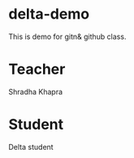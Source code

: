 # delta-demo
This  is demo for gitn&amp; github class.

# Teacher
Shradha Khapra

# Student
Delta student
